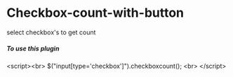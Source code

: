 # Checkbox-count-with-button
select checkbox's to get count

<h5>To use this plugin</h5>
&lt;script&gt;&lt;br&gt;
    $("input[type='checkbox']").checkboxcount();
    &lt;br&gt;
  &lt;/script&gt;

